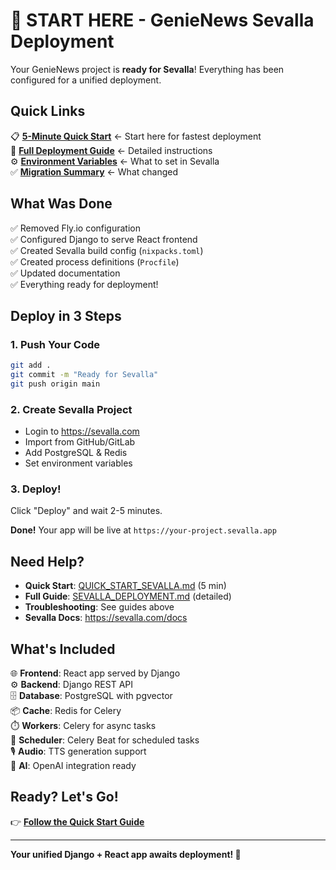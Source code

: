# 🚀 START HERE - GenieNews Sevalla Deployment

Your GenieNews project is **ready for Sevalla**! Everything has been configured for a unified deployment.

## Quick Links

📋 **[5-Minute Quick Start](./QUICK_START_SEVALLA.md)** ← Start here for fastest deployment  
📖 **[Full Deployment Guide](./SEVALLA_DEPLOYMENT.md)** ← Detailed instructions  
⚙️ **[Environment Variables](./ENV_VARIABLES_SEVALLA.md)** ← What to set in Sevalla  
✅ **[Migration Summary](./SEVALLA_MIGRATION_COMPLETE.md)** ← What changed  

## What Was Done

✅ Removed Fly.io configuration  
✅ Configured Django to serve React frontend  
✅ Created Sevalla build config (`nixpacks.toml`)  
✅ Created process definitions (`Procfile`)  
✅ Updated documentation  
✅ Everything ready for deployment!  

## Deploy in 3 Steps

### 1. Push Your Code
```bash
git add .
git commit -m "Ready for Sevalla"
git push origin main
```

### 2. Create Sevalla Project
- Login to https://sevalla.com
- Import from GitHub/GitLab
- Add PostgreSQL & Redis
- Set environment variables

### 3. Deploy!
Click "Deploy" and wait 2-5 minutes.

**Done!** Your app will be live at `https://your-project.sevalla.app`

## Need Help?

- **Quick Start**: [QUICK_START_SEVALLA.md](./QUICK_START_SEVALLA.md) (5 min)
- **Full Guide**: [SEVALLA_DEPLOYMENT.md](./SEVALLA_DEPLOYMENT.md) (detailed)
- **Troubleshooting**: See guides above
- **Sevalla Docs**: https://sevalla.com/docs

## What's Included

🌐 **Frontend**: React app served by Django  
⚙️ **Backend**: Django REST API  
🗄️ **Database**: PostgreSQL with pgvector  
📦 **Cache**: Redis for Celery  
⏱️ **Workers**: Celery for async tasks  
📅 **Scheduler**: Celery Beat for scheduled tasks  
🎙️ **Audio**: TTS generation support  
🤖 **AI**: OpenAI integration ready  

## Ready? Let's Go!

👉 **[Follow the Quick Start Guide](./QUICK_START_SEVALLA.md)**

---

**Your unified Django + React app awaits deployment! 🎉**

